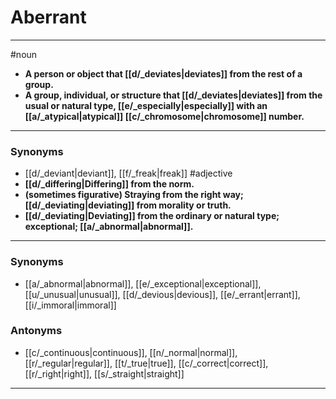# Aberrant
---
#noun
- **A person or object that [[d/_deviates|deviates]] from the rest of a group.**
- **A group, individual, or structure that [[d/_deviates|deviates]] from the usual or natural type, [[e/_especially|especially]] with an [[a/_atypical|atypical]] [[c/_chromosome|chromosome]] number.**
---
### Synonyms
- [[d/_deviant|deviant]], [[f/_freak|freak]]
#adjective
- **[[d/_differing|Differing]] from the norm.**
- **(sometimes figurative) Straying from the right way; [[d/_deviating|deviating]] from morality or truth.**
- **[[d/_deviating|Deviating]] from the ordinary or natural type; exceptional; [[a/_abnormal|abnormal]].**
---
### Synonyms
- [[a/_abnormal|abnormal]], [[e/_exceptional|exceptional]], [[u/_unusual|unusual]], [[d/_devious|devious]], [[e/_errant|errant]], [[i/_immoral|immoral]]
### Antonyms
- [[c/_continuous|continuous]], [[n/_normal|normal]], [[r/_regular|regular]], [[t/_true|true]], [[c/_correct|correct]], [[r/_right|right]], [[s/_straight|straight]]
---
